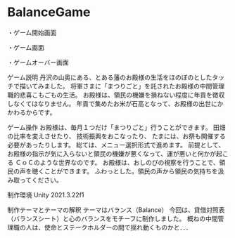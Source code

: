 # BalanceGame
・ゲーム開始画面

・ゲーム画面

・ゲームオーバー画面

ゲーム説明
丹沢の山奥にある、とある藩のお殿様の生活をほのぼのとしたタッチで描いてみました。
将軍さまに「まつりごと」を託されたお殿様の中間管理職的悲喜こもごもの生活。
お殿様は、領民の機嫌を損ねない程度に年貢を徴収しなくてはなりません。
年貢で集めたお米が石高となって、お殿様の出世にかかわるからです。

ゲーム操作
お殿様は、毎月１つだけ「まつりごと」行うことができます。
田畑の比率を変えさせたり、
技術振興をおこなったり、
たまには、お祭も開催する必要があったりします。
総ては、メニュー選択形式で進めます。
前提として、
お殿様の指示が気に入らないと領民の機嫌が悪くなって、運が悪いと何かが起こる
ＣｏＣのような世界なのです。
お殿様は、おしのびの視察を行うことで、領民の声を聴くことができます。
ふわっとした。領民の声から領民の気持ちを汲み取ってください。

制作環境
Unity 2021.3.22f1

制作テーマとテーマの解釈
テーマはバランス（Balance）
今回は、貸借対照表（バランスシート）と心のバランスをモチーフに制作しました。
概ねの中間管理職の人は、使命とステークホルダーの間で揺れ動くものかと．．．

